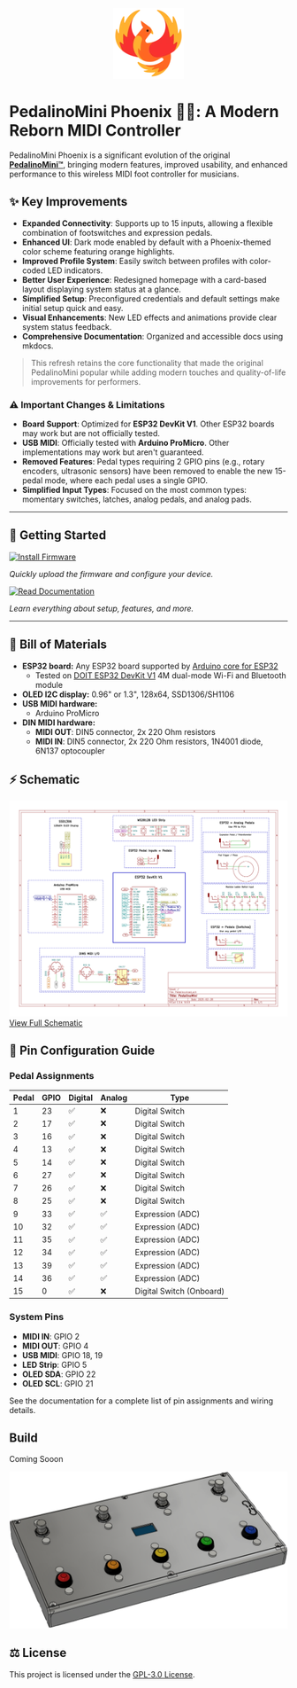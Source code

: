 <p align="center">
  <a href="https://github.com/fuegovic/PedalinoMini">
    <img src="./data/logo.webp" alt="PedalinoMini Phoenix Logo">
  </a>
</p>

# PedalinoMini Phoenix 🐦‍🔥: A Modern Reborn MIDI Controller

PedalinoMini Phoenix is a significant evolution of the original **[PedalinoMini™](https://github.com/alf45tar/PedalinoMini)**, bringing modern features, improved usability, and enhanced performance to this wireless MIDI foot controller for musicians.

## ✨ Key Improvements

- **Expanded Connectivity**: Supports up to 15 inputs, allowing a flexible combination of footswitches and expression pedals.
- **Enhanced UI**: Dark mode enabled by default with a Phoenix-themed color scheme featuring orange highlights.
- **Improved Profile System**: Easily switch between profiles with color-coded LED indicators.
- **Better User Experience**: Redesigned homepage with a card-based layout displaying system status at a glance.
- **Simplified Setup**: Preconfigured credentials and default settings make initial setup quick and easy.
- **Visual Enhancements**: New LED effects and animations provide clear system status feedback.
- **Comprehensive Documentation**: Organized and accessible docs using mkdocs.

> This refresh retains the core functionality that made the original PedalinoMini popular while adding modern touches and quality-of-life improvements for performers.

### ⚠️ Important Changes & Limitations

- **Board Support**: Optimized for **ESP32 DevKit V1**. Other ESP32 boards may work but are not officially tested.
- **USB MIDI**: Officially tested with **Arduino ProMicro**. Other implementations may work but aren't guaranteed.
- **Removed Features**: Pedal types requiring 2 GPIO pins (e.g., rotary encoders, ultrasonic sensors) have been removed to enable the new 15-pedal mode, where each pedal uses a single GPIO.
- **Simplified Input Types**: Focused on the most common types: momentary switches, latches, analog pedals, and analog pads.

---

## 🚀 Getting Started  

<div>
    <tr>
      <td align="center" style="padding-right: 20px; width: 200px;">
        <a href="https://fuegovic.github.io/PedalinoMini-Phoenix/installer" target="_blank">
          <img src="https://img.shields.io/badge/⚙️_Install_Firmware-red?style=for-the-badge" alt="Install Firmware" width="200" />
        </a>
      </td>
      <td>
        <p><em>Quickly upload the firmware and configure your device.</em></p>
      </td>
    </tr>
    <tr>
      <td align="center" style="padding-right: 20px; width: 200px;">
        <a href="https://fuegovic.github.io/PedalinoMini-Phoenix/" target="_blank">
          <img src="https://img.shields.io/badge/👀_Read_Documentation-yellow?style=for-the-badge" alt="Read Documentation" width="200" />
        </a>
      </td>
      <td>
        <p><em>Learn everything about setup, features, and more.</em></p>
      </td>
    </tr>
</div>


---

## 💸 Bill of Materials

- **ESP32 board:** Any ESP32 board supported by [Arduino core for ESP32](https://github.com/espressif/arduino-esp32)
  - Tested on [DOIT ESP32 DevKit V1](https://github.com/SmartArduino/SZDOITWiKi/wiki/ESP8266---ESP32) 4M dual-mode Wi-Fi and Bluetooth module
- **OLED I2C display:** 0.96" or 1.3", 128x64, SSD1306/SH1106
- **USB MIDI hardware:**
  - Arduino ProMicro
- **DIN MIDI hardware:**
  - **MIDI OUT**: DIN5 connector, 2x 220 Ohm resistors
  - **MIDI IN**: DIN5 connector, 2x 220 Ohm resistors, 1N4001 diode, 6N137 optocoupler

## ⚡ Schematic

![Schematic](./docs/assets/Schematic_PedalinoMini.webp "Schematic")
[View Full Schematic](./docs/assets/Schematic_PedalinoMini.webp)

## 🔌 Pin Configuration Guide

### Pedal Assignments
| Pedal  | GPIO  | Digital |  Analog  | Type                     |
|--------|-------|---------|----------|--------------------------|
| 1      | 23    | ✅      | ❌      | Digital Switch           |
| 2      | 17    | ✅      | ❌      | Digital Switch           |
| 3      | 16    | ✅      | ❌      | Digital Switch           |
| 4      | 13    | ✅      | ❌      | Digital Switch           |
| 5      | 14    | ✅      | ❌      | Digital Switch           |
| 6      | 27    | ✅      | ❌      | Digital Switch           |
| 7      | 26    | ✅      | ❌      | Digital Switch           |
| 8      | 25    | ✅      | ❌      | Digital Switch           |
| 9      | 33    | ✅      | ✅      | Expression (ADC)         |
| 10     | 32    | ✅      | ✅      | Expression (ADC)         |
| 11     | 35    | ✅      | ✅      | Expression (ADC)         |
| 12     | 34    | ✅      | ✅      | Expression (ADC)         |
| 13     | 39    | ✅      | ✅      | Expression (ADC)         |
| 14     | 36    | ✅      | ✅      | Expression (ADC)         |
| 15     | 0     | ✅      | ❌      | Digital Switch (Onboard) |

### System Pins
- **MIDI IN**: GPIO 2
- **MIDI OUT**: GPIO 4
- **USB MIDI**: GPIO 18, 19
- **LED Strip**: GPIO 5
- **OLED SDA**: GPIO 22
- **OLED SCL**: GPIO 21

See the documentation for a complete list of pin assignments and wiring details.

## Build

Coming Sooon

![Case](./docs/assets/case.png "Case")

## ⚖️ License

This project is licensed under the [GPL-3.0 License](LICENSE).